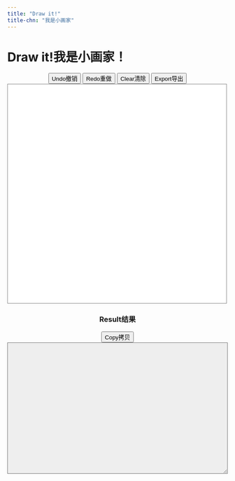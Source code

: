 ```yaml
---
title: "Draw it!"
title-chn: "我是小画家"
---
```


<style>
    #canvas {
      background: #fff;
      border: 1px solid #888;
      cursor: crosshair;
      display: block;
      width: 500px;
      height: 500px;
      image-rendering: pixelated;
    }
    #export {
      width: 100%;
      height: 300px;
      font-size: 12px;
      font-family: 'Noto Sans Mono', 'Noto Sans Symbols2', monospace;
      background: #eee;
      color: #222;
    }
</style>

# <span class="eng">Draw it!</span><span class="chn">我是小画家！</span>

<div style="text-align: center">
    <button id="undoBtn" title="Undo (Cmd/Ctrl+Z)"><span class="eng">Undo</span><span class="chn">撤销</span></button>
    <button id="redoBtn" title="Redo (Cmd/Ctrl+Shift+Z)"><span class="eng">Redo</span><span class="chn">重做</span></button>
    <button id="clearBtn"><span class="eng">Clear</span><span class="chn">清除</span></button>
    <button id="exportBtn"><span class="eng">Export</span><span class="chn">导出</span></button>
    <br>
    <canvas id="canvas" width="100" height="100"></canvas>
    <h3><span class="eng">Result</span><span class="chn">结果</span></h3>
    <button id="copyBtn" title="Copy output text (Cmd/Ctrl+C)"><span class="eng">Copy</span><span class="chn">拷贝</span></button>
    <br>
    <textarea id="export" readonly></textarea>
</div>

<script src="./main.js"></script>